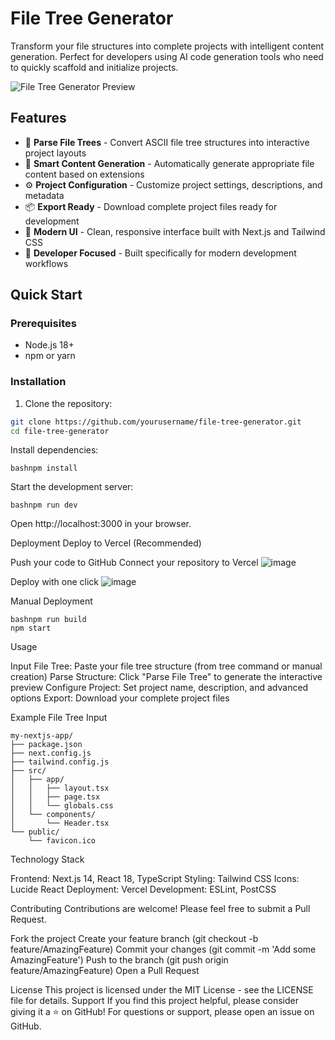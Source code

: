 # File Tree Generator

Transform your file structures into complete projects with intelligent content generation. Perfect for developers using AI code generation tools who need to quickly scaffold and initialize projects.

![File Tree Generator Preview](https://via.placeholder.com/800x400/3b82f6/ffffff?text=File+Tree+Generator)

## Features

- 🌳 **Parse File Trees** - Convert ASCII file tree structures into interactive project layouts
- 🚀 **Smart Content Generation** - Automatically generate appropriate file content based on extensions
- ⚙️ **Project Configuration** - Customize project settings, descriptions, and metadata
- 📦 **Export Ready** - Download complete project files ready for development
- 🎨 **Modern UI** - Clean, responsive interface built with Next.js and Tailwind CSS
- 🔧 **Developer Focused** - Built specifically for modern development workflows

## Quick Start

### Prerequisites

- Node.js 18+ 
- npm or yarn

### Installation

1. Clone the repository:
```bash
git clone https://github.com/yourusername/file-tree-generator.git
cd file-tree-generator
```

Install dependencies:
```
bashnpm install
```

Start the development server:
```
bashnpm run dev
```

Open http://localhost:3000 in your browser.

Deployment
Deploy to Vercel (Recommended)

Push your code to GitHub
Connect your repository to Vercel
![image](https://github.com/user-attachments/assets/08f99993-fd6a-4532-a421-9113948ae931)

Deploy with one click
![image](https://github.com/user-attachments/assets/bcd2c81a-d055-4bb0-9d2b-cec23d57440b)

Manual Deployment
```
bashnpm run build
npm start
```

Usage

Input File Tree: Paste your file tree structure (from tree command or manual creation)
Parse Structure: Click "Parse File Tree" to generate the interactive preview
Configure Project: Set project name, description, and advanced options
Export: Download your complete project files

Example File Tree Input
```
my-nextjs-app/
├── package.json
├── next.config.js
├── tailwind.config.js
├── src/
│   ├── app/
│   │   ├── layout.tsx
│   │   ├── page.tsx
│   │   └── globals.css
│   └── components/
│       └── Header.tsx
└── public/
    └── favicon.ico
```
    
Technology Stack

Frontend: Next.js 14, React 18, TypeScript
Styling: Tailwind CSS
Icons: Lucide React
Deployment: Vercel
Development: ESLint, PostCSS

Contributing
Contributions are welcome! Please feel free to submit a Pull Request.

Fork the project
Create your feature branch (git checkout -b feature/AmazingFeature)
Commit your changes (git commit -m 'Add some AmazingFeature')
Push to the branch (git push origin feature/AmazingFeature)
Open a Pull Request

License
This project is licensed under the MIT License - see the LICENSE file for details.
Support
If you find this project helpful, please consider giving it a ⭐ on GitHub!
For questions or support, please open an issue on GitHub.
